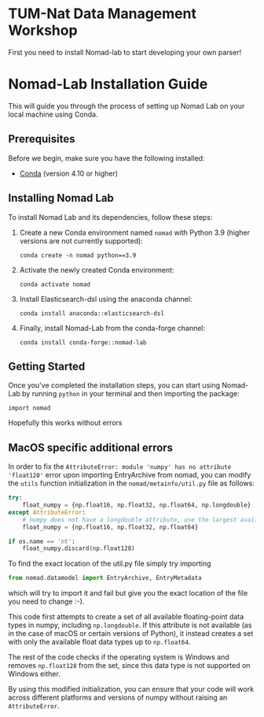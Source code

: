 TUM-Nat Data Management Workshop
=============================

First you need to install Nomad-lab to start developing your own parser!

 Nomad-Lab Installation Guide
=============================

This  will guide you through the process of setting up Nomad Lab on your local machine using Conda.

Prerequisites
-------------

Before we begin, make sure you have the following installed:

* [Conda](https://docs.conda.io/en/latest/miniconda.html) (version 4.10 or higher)

Installing Nomad Lab
--------------------

To install Nomad Lab and its dependencies, follow these steps:

1. Create a new Conda environment named `nomad` with Python 3.9 (higher versions are not currently supported):

   ```
   conda create -n nomad python==3.9
   ```

2. Activate the newly created Conda environment:

   ```
   conda activate nomad
   ```

3. Install Elasticsearch-dsl using the anaconda channel:

   ```
   conda install anaconda::elasticsearch-dsl
   ```

4. Finally, install Nomad-Lab from the conda-forge channel:

   ```
   conda install conda-forge::nomad-lab
   ```

Getting Started
---------------

Once you've completed the installation steps, you can start using Nomad-Lab by running `python` in your terminal and then importing the package:

```
import nomad
```
Hopefully this works without errors



MacOS specific additional errors
-----------------------

 In order to fix the `AttributeError: module 'numpy' has no attribute 'float128'` error upon importing EntryArchive from nomad, you can modify the `utils` function initialization in the `nomad/metainfo/util.py` file as follows:
```python
try:
    float_numpy = {np.float16, np.float32, np.float64, np.longdouble}
except AttributeError:
    # numpy does not have a longdouble attribute, use the largest available dtype instead
    float_numpy = {np.float16, np.float32, np.float64}

if os.name == 'nt':
    float_numpy.discard(np.float128)
```

To find the exact location of the util.py file simply try importing 

```python
from nomad.datamodel import EntryArchive, EntryMetadata
```
which will try to import it and fail but give you the exact location of the file you need to change :-).

This code first attempts to create a set of all available floating-point data types in numpy, including `np.longdouble`. If this attribute is not available (as in the case of macOS or certain versions of 
Python), it instead creates a set with only the available float data types up to `np.float64`.

The rest of the code checks if the operating system is Windows and removes `np.float128` from the set, since this data type is not supported on Windows either.

By using this modified initialization, you can ensure that your code will work across different platforms and versions of numpy without raising an `AttributeError`.
